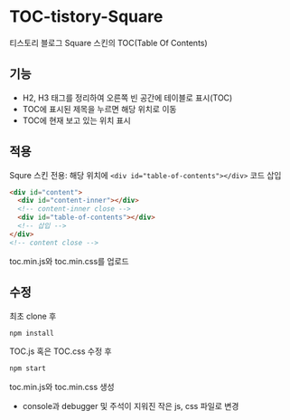 # TOC-tistory-Square

티스토리 블로그 Square 스킨의 TOC(Table Of Contents)

## 기능

- H2, H3 태그를 정리하여 오른쪽 빈 공간에 테이블로 표시(TOC)
- TOC에 표시된 제목을 누르면 해당 위치로 이동
- TOC에 현재 보고 있는 위치 표시

## 적용

Squre 스킨 전용: 해당 위치에 `<div id="table-of-contents"></div>` 코드 삽입

```html
<div id="content">
  <div id="content-inner"></div>
  <!-- content-inner close -->
  <div id="table-of-contents"></div>
  <!-- 삽입 -->
</div>
<!-- content close -->
```

toc.min.js와 toc.min.css를 업로드

## 수정

최초 clone 후

```bash
npm install
```

TOC.js 혹은 TOC.css 수정 후

```bash
npm start
```

toc.min.js와 toc.min.css 생성

- console과 debugger 및 주석이 지워진 작은 js, css 파일로 변경

